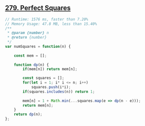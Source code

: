 ## [279. Perfect Squares](https://leetcode.com/problems/perfect-squares/)
```javascript
// Runtime: 1576 ms, faster than 7.20%
// Memory Usage: 47.8 MB, less than 15.40%
/**
 * @param {number} n
 * @return {number}
 */
var numSquares = function(n) {
    
    const mem = [];
    
    function dp(n) {
        if(mem[n]) return mem[n];

        const squares = [];
        for(let i = 1; i* i <= n; i++)
            squares.push(i*i);
        if(squares.includes(n)) return 1;
        
        mem[n] = 1 + Math.min(...squares.map(e => dp(n - e)));
        return mem[n];
    }
    return dp(n);
};
```
